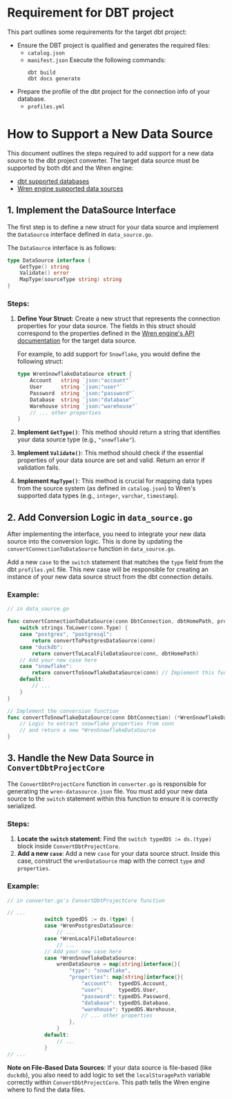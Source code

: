 # Requirement for DBT project
This part outlines some requirements for the target dbt project:
- Ensure the DBT project is qualified and generates the required files:
  - `catalog.json`
  - `manifest.json`
  Execute the following commands:
	```
	dbt build
	dbt docs generate
	```
- Prepare the profile of the dbt project for the connection info of your database.
  - `profiles.yml`


# How to Support a New Data Source

This document outlines the steps required to add support for a new data source to the dbt project converter.
The target data source must be supported by both dbt and the Wren engine:
- [dbt supported databases](https://docs.getdbt.com/docs/supported-data-platforms)
- [Wren engine supported data sources](https://docs.getwren.ai/oss/wren_engine_api#tag/AthenaConnectionInfo)

## 1. Implement the DataSource Interface

The first step is to define a new struct for your data source and implement the `DataSource` interface defined in `data_source.go`.

The `DataSource` interface is as follows:

```go
type DataSource interface {
    GetType() string
    Validate() error
    MapType(sourceType string) string
}
```

### Steps:

1.  **Define Your Struct**: Create a new struct that represents the connection properties for your data source. The fields in this struct should correspond to the properties defined in the [Wren engine's API documentation](https://docs.getwren.ai/oss/wren_engine_api#tag/SnowflakeConnectionInfo) for the target data source.

    For example, to add support for `Snowflake`, you would define the following struct:

    ```go
    type WrenSnowflakeDataSource struct {
        Account   string `json:"account"`
        User      string `json:"user"`
        Password  string `json:"password"`
        Database  string `json:"database"`
        Warehouse string `json:"warehouse"`
        // ... other properties
    }
    ```

2.  **Implement `GetType()`**: This method should return a string that identifies your data source type (e.g., `"snowflake"`).

3.  **Implement `Validate()`**: This method should check if the essential properties of your data source are set and valid. Return an error if validation fails.

4.  **Implement `MapType()`**: This method is crucial for mapping data types from the source system (as defined in `catalog.json`) to Wren's supported data types (e.g., `integer`, `varchar`, `timestamp`).

## 2. Add Conversion Logic in `data_source.go`

After implementing the interface, you need to integrate your new data source into the conversion logic. This is done by updating the `convertConnectionToDataSource` function in `data_source.go`.

Add a new `case` to the `switch` statement that matches the `type` field from the dbt `profiles.yml` file. This new case will be responsible for creating an instance of your new data source struct from the dbt connection details.

### Example:

```go
// in data_source.go

func convertConnectionToDataSource(conn DbtConnection, dbtHomePath, profileName, outputName string) (DataSource, error) {
	switch strings.ToLower(conn.Type) {
	case "postgres", "postgresql":
		return convertToPostgresDataSource(conn)
	case "duckdb":
		return convertToLocalFileDataSource(conn, dbtHomePath)
    // Add your new case here
	case "snowflake":
		return convertToSnowflakeDataSource(conn) // Implement this function
	default:
		// ...
	}
}

// Implement the conversion function
func convertToSnowflakeDataSource(conn DbtConnection) (*WrenSnowflakeDataSource, error) {
    // Logic to extract snowflake properties from conn
    // and return a new *WrenSnowflakeDataSource
}
```

## 3. Handle the New Data Source in `ConvertDbtProjectCore`

The `ConvertDbtProjectCore` function in `converter.go` is responsible for generating the `wren-datasource.json` file. You must add your new data source to the `switch` statement within this function to ensure it is correctly serialized.

### Steps:

1.  **Locate the `switch` statement**: Find the `switch typedDS := ds.(type)` block inside `ConvertDbtProjectCore`.
2.  **Add a new `case`**: Add a new `case` for your data source struct. Inside this case, construct the `wrenDataSource` map with the correct `type` and `properties`.

### Example:

```go
// in converter.go's ConvertDbtProjectCore function

// ...
			switch typedDS := ds.(type) {
			case *WrenPostgresDataSource:
				// ...
			case *WrenLocalFileDataSource:
				// ...
            // Add your new case here
			case *WrenSnowflakeDataSource:
				wrenDataSource = map[string]interface{}{
					"type": "snowflake",
					"properties": map[string]interface{}{
						"account":  typedDS.Account,
						"user":     typedDS.User,
						"password": typedDS.Password,
						"database": typedDS.Database,
                        "warehouse": typedDS.Warehouse,
						// ... other properties
					},
				}
			default:
				// ...
			}
// ...
```

**Note on File-Based Data Sources**: If your data source is file-based (like `duckdb`), you also need to add logic to set the `localStoragePath` variable correctly within `ConvertDbtProjectCore`. This path tells the Wren engine where to find the data files.
